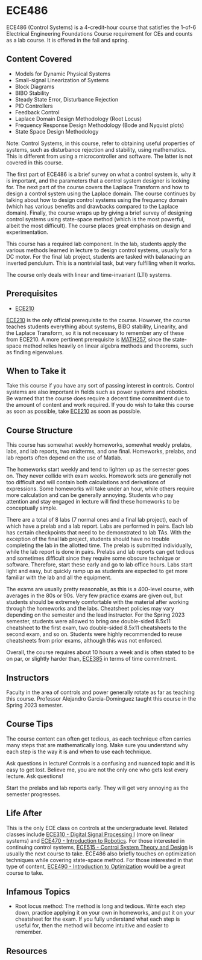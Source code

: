 # ECE486

ECE486 (Control Systems) is a 4-credit-hour course that satisfies the 1-of-6 Electrical Engineering Foundations Course requirement for CEs and counts as a lab course. It is offered in the fall and spring.

## Content Covered

- Models for Dynamic Physical Systems
- Small-signal Linearization of Systems
- Block Diagrams
- BIBO Stability
- Steady State Error, Disturbance Rejection
- PID Controllers
- Feedback Control
- Laplace Domain Design Methodology (Root Locus)
- Frequency Response Design Methodology (Bode and Nyquist plots)
- State Space Design Methodology

Note: Control Systems, in this course, refer to obtaining useful properties of systems, such as disturbance rejection and stability, using mathematics. This is different from using a microcontroller and software. The latter is not covered in this course.

The first part of ECE486 is a brief survey on what a control system is, why it is important, and the parameters that a control system designer is looking for. The next part of the course covers the Laplace Transform and how to design a control system using the Laplace domain. The course continues by talking about how to design control systems using the frequency domain (which has various benefits and drawbacks compared to the Laplace domain). Finally, the course wraps up by giving a brief survey of designing control systems using state-space method (which is the most powerful, albeit the most difficult). The course places great emphasis on design and experimentation.

This course has a required lab component. In the lab, students apply the various methods learned in lecture to design control systems, usually for a DC motor. For the final lab project, students are tasked with balanacing an inverted pendulum. This is a nontrivial task, but very fulfilling when it works.

The course only deals with linear and time-invariant (LTI) systems.

## Prerequisites

- [ECE210](ECE210.md)

[ECE210](ECE210.md) is the only official prerequisite to the course. However, the course teaches students everything about systems, BIBO stability, Linearity, and the Laplace Transform, so it is not necessary to remember any of these from ECE210. A more pertinent prerequisite is [MATH257](../MATH%20Course%20Offerings/MATH257.md), since the state-space method relies heavily on linear algebra methods and theorems, such as finding eigenvalues.

## When to Take it

Take this course if you have any sort of passing interest in controls. Control systems are also important in fields such as power systems and robotics. Be warned that the course does require a decent time commitment due to the amount of content and work required. If you do wish to take this course as soon as possible, take [ECE210](ECE210.md) as soon as possible.

## Course Structure

This course has somewhat weekly homeworks, somewhat weekly prelabs, labs, and lab reports, two midterms, and one final. Homeworks, prelabs, and lab reports often depend on the use of Matlab.

The homeworks start weekly and tend to lighten up as the semester goes on. They never collide with exam weeks. Homework sets are generally not too difficult and will contain both calculations and derivations of expressions. Some homeworks will take under an hour, while others require more calculation and can be generally annoying. Students who pay attention and stay engaged in lecture will find these homeworks to be conceptually simple.

There are a total of 8 labs (7 normal ones and a final lab project), each of which have a prelab and a lab report. Labs are performed in pairs. Each lab has certain checkpoints that need to be demonstrated to lab TAs. With the exception of the final lab project, students should have no trouble completing the lab in the allotted time. The prelab is submitted individually, while the lab report is done in pairs. Prelabs and lab reports can get tedious and sometimes difficult since they require some obscure technique or software. Therefore, start these early and go to lab office hours. Labs start light and easy, but quickly ramp up as students are expected to get more familiar with the lab and all the equipment.

The exams are usually pretty reasonable, as this is a 400-level course, with averages in the 80s or 90s. Very few practice exams are given out, but students should be extremely comfortable with the material after working through the homeworks and the labs. Cheatsheet policies may vary depending on the semester and the lead instructor. For the Spring 2023 semester, students were allowed to bring one double-sided 8.5x11 cheatsheet to the first exam, two double-sided 8.5x11 cheatsheets to the second exam, and so on. Students were highly recommended to reuse cheatsheets from prior exams, although this was not enforced.

Overall, the course requires about 10 hours a week and is often stated to be on par, or slightly harder than, [ECE385](ECE385.md) in terms of time commitment.

## Instructors

Faculty in the area of controls and power generally rotate as far as teaching this course. Professor Alejandro Garcia-Dominguez taught this course in the Spring 2023 semester.

## Course Tips

The course content can often get tedious, as each technique often carries many steps that are mathematically long. Make sure you understand why each step is the way it is and when to use each technique.

Ask questions in lecture! Controls is a confusing and nuanced topic and it is easy to get lost. Believe me, you are not the only one who gets lost every lecture. Ask questions!

Start the prelabs and lab reports early. They will get very annoying as the semester progresses.

## Life After

This is the only ECE class on controls at the undergraduate level. Related classes include [ECE310 - Digital Signal Processing I](ECE310.md) (more on linear systems) and [ECE470 - Introduction to Robotics](ECE470.md). For those interested in continuing control systems, [ECE515 - Control System Theory and Design](ECE515.md) is usually the next course to take. ECE486 also briefly touches on optimization techniques while covering state-space method. For those interested in that type of content, [ECE490 - Introduction to Optimization](ECE490.md) would be a great course to take.

## Infamous Topics

- Root locus method: The method is long and tedious. Write each step down, practice applying it on your own in homeworks, and put it on your cheatsheet for the exam. If you fully understand what each step is useful for, then the method will become intuitive and easier to remember.

## Resources

